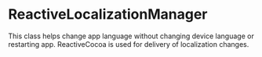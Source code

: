 # ReactiveLocalizationManager
This class helps change app language without changing device language or restarting app. ReactiveCocoa is used for delivery of localization changes.
